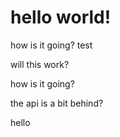# hello world!

how is it going? test

will this work?

how is it going?

the api is a bit behind?

hello